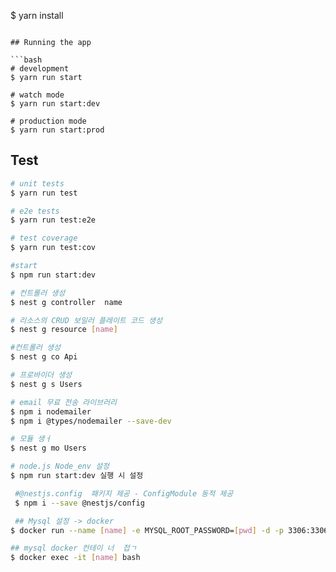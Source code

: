 $ yarn install

````

## Running the app

```bash
# development
$ yarn run start

# watch mode
$ yarn run start:dev

# production mode
$ yarn run start:prod
````

## Test

```bash
# unit tests
$ yarn run test

# e2e tests
$ yarn run test:e2e

# test coverage
$ yarn run test:cov

#start
$ npm run start:dev

# 컨트롤러 생성
$ nest g controller  name

# 리소스의 CRUD 보일러 플레이트 코드 생성
$ nest g resource [name]

#컨트롤러 생성
$ nest g co Api

# 프로바이더 생성
$ nest g s Users

# email 무료 전송 라이브러리
$ npm i nodemailer
$ npm i @types/nodemailer --save-dev

# 모듈 생ㅓ
$ nest g mo Users

# node.js Node_env 설정
$ npm run start:dev 실행 시 설정

 #@nestjs.config  패키지 제공 - ConfigModule 동적 제공
 $ npm i --save @nestjs/config

 ## Mysql 설정 -> docker
$ docker run --name [name] -e MYSQL_ROOT_PASSWORD=[pwd] -d -p 3306:3306 mysql:8

## mysql docker 컨테이 너  접ㄱ
$ docker exec -it [name] bash
```

